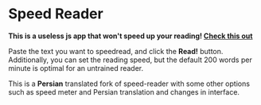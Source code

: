 # Speed Reader

**This is a useless js app that won't speed up your reading! [Check this out](https://www.scotthyoung.com/blog/2015/01/19/speed-reading-redo/?utm_source=pocket_mylist)**

Paste the text you want to speedread, and click the **Read!** button. Additionally, you can set the reading speed, but the default 200 words per minute is optimal for an untrained reader.

This is a **Persian** translated fork of speed-reader with some other options such as speed meter and Persian translation and changes in interface.
